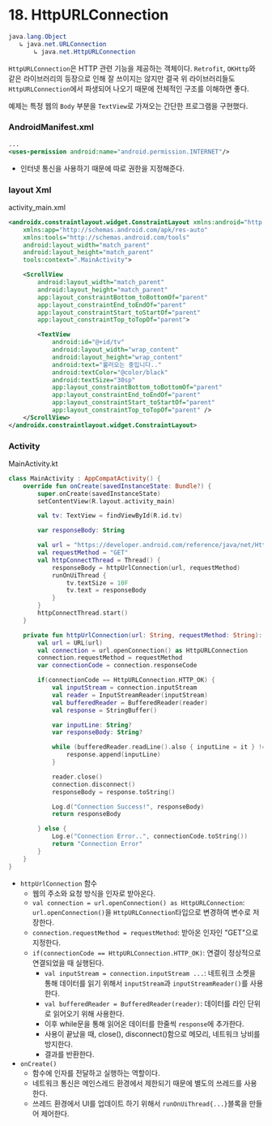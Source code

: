 # 18. HttpURLConnection

```Java
java.lang.Object
   ↳ java.net.URLConnection
 	   ↳ java.net.HttpURLConnection
```

`HttpURLConnection`은 HTTP 관련 기능을 제공하는 객체이다. `Retrofit`, `OKHttp`와 같은 라이브러리의 등장으로 인해 잘 쓰이지는 않지만 결국 위 라이브러리들도 `HttpURLConnection`에서 파생되어 나오기 때문에 전체적인 구조를 이해하면 좋다.

예제는 특정 웹의 `Body` 부분을 `TextView`로 가져오는 간단한 프로그램을 구현했다.

### AndroidManifest.xml

```Xml
...
<uses-permission android:name="android.permission.INTERNET"/>
```

- 인터넷 통신을 사용하기 때문에 따로 권한을 지정해준다.

### layout Xml

activity_main.xml

```Xml
<androidx.constraintlayout.widget.ConstraintLayout xmlns:android="http://schemas.android.com/apk/res/android"
    xmlns:app="http://schemas.android.com/apk/res-auto"
    xmlns:tools="http://schemas.android.com/tools"
    android:layout_width="match_parent"
    android:layout_height="match_parent"
    tools:context=".MainActivity">

    <ScrollView
        android:layout_width="match_parent"
        android:layout_height="match_parent"
        app:layout_constraintBottom_toBottomOf="parent"
        app:layout_constraintEnd_toEndOf="parent"
        app:layout_constraintStart_toStartOf="parent"
        app:layout_constraintTop_toTopOf="parent">

        <TextView
            android:id="@+id/tv"
            android:layout_width="wrap_content"
            android:layout_height="wrap_content"
            android:text="불러오는 중입니다.."
            android:textColor="@color/black"
            android:textSize="30sp"
            app:layout_constraintBottom_toBottomOf="parent"
            app:layout_constraintEnd_toEndOf="parent"
            app:layout_constraintStart_toStartOf="parent"
            app:layout_constraintTop_toTopOf="parent" />
    </ScrollView>
</androidx.constraintlayout.widget.ConstraintLayout>
```

### Activity

MainActivity.kt

```Kotlin
class MainActivity : AppCompatActivity() {
    override fun onCreate(savedInstanceState: Bundle?) {
        super.onCreate(savedInstanceState)
        setContentView(R.layout.activity_main)

        val tv: TextView = findViewById(R.id.tv)

        var responseBody: String

        val url = "https://developer.android.com/reference/java/net/HttpURLConnection"
        val requestMethod = "GET"
        val httpConnectThread = Thread() {
            responseBody = httpUrlConnection(url, requestMethod)
            runOnUiThread {
                tv.textSize = 10F
                tv.text = responseBody
            }
        }
        httpConnectThread.start()
    }

    private fun httpUrlConnection(url: String, requestMethod: String): String {
        val url = URL(url)
        val connection = url.openConnection() as HttpURLConnection
        connection.requestMethod = requestMethod
        var connectionCode = connection.responseCode

        if(connectionCode == HttpURLConnection.HTTP_OK) {
            val inputStream = connection.inputStream
            val reader = InputStreamReader(inputStream)
            val bufferedReader = BufferedReader(reader)
            val response = StringBuffer()

            var inputLine: String?
            var responseBody: String?

            while (bufferedReader.readLine().also { inputLine = it } != null) {
                response.append(inputLine)
            }

            reader.close()
            connection.disconnect()
            responseBody = response.toString()

            Log.d("Connection Success!", responseBody)
            return responseBody

        } else {
            Log.e("Connection Error..", connectionCode.toString())
            return "Connection Error"
        }
    }
}
```

- `httpUrlConnection` 함수
  - 웹의 주소와 요청 방식을 인자로 받아온다.
  - `val connection = url.openConnection() as HttpURLConnection`: `url.openConnection()`을 `HttpURLConnection`타입으로 변경하여 변수로 저장한다.
  - `connection.requestMethod = requestMethod`: 받아온 인자인 "GET"으로 지정한다.
  - `if(connectionCode == HttpURLConnection.HTTP_OK)`: 연결이 정상적으로 연결되었을 때 실행된다.
    - `val inputStream = connection.inputStream ...`: 네트워크 소켓을 통해 데이터를 읽기 위해서 `inputStream`과 `inputStreamReader()`를 사용한다.
    - `val bufferedReader = BufferedReader(reader)`: 데이터를 라인 단위로 읽어오기 위해 사용한다.
    - 이후 while문을 통해 읽어온 데이터를 한줄씩 `response`에 추가한다.
    - 사용이 끝났을 때, close(), disconnect()함으로 메모리, 네트워크 낭비를 방지한다.
    - 결과를 반환한다.
- `onCreate()`
  - 함수에 인자를 전달하고 실행하는 역할이다.
  - 네트워크 통신은 메인스레드 환경에서 제한되기 때문에 별도의 쓰레드를 사용한다.
  - 쓰레드 환경에서 UI를 업데이트 하기 위해서 `runOnUiThread{...}`블록을 만들어 제어한다.
